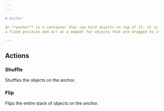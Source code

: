 ```yaml
---
---

# Anchor

An **anchor** is a container that can hold objects on top of it. It is meant to stay in
a fixed position and act as a magnet for objects that are dragged to it.

---
```


## Actions

### Shuffle

Shuffles the objects on the anchor.

### Flip

Flips the entire stack of objects on the anchor.
